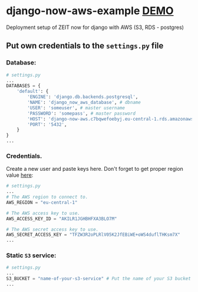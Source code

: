 # django-now-aws-example [DEMO](https://django-now-aws.guandjoy.now.sh/)
Deployment setup of ZEIT now for django with AWS (S3, RDS - postgres)

## Put own credentials to the `settings.py` file
### Database:
```python
# settings.py
...
DATABASES = {
    'default': {
        'ENGINE': 'django.db.backends.postgresql',
        'NAME': 'django_now_aws_database', # dbname
        'USER': 'someuser', # master username
        'PASSWORD': 'somepass', # master password
        'HOST': 'django-now-aws.c7bqwefoebyj.eu-central-1.rds.amazonaws.com', # Endpoint
        'PORT': '5432',
    }
}
...
```
### Credentials. 
Create a new user and paste keys here. Don't forget to get proper region value [here](https://docs.aws.amazon.com/general/latest/gr/rande.html):
```python
# settings.py
...
# The AWS region to connect to.
AWS_REGION = "eu-central-1"

# The AWS access key to use.
AWS_ACCESS_KEY_ID = "AKILR1JGHBHFXA3BLO7M"

# The AWS secret access key to use.
AWS_SECRET_ACCESS_KEY = "TFZW3R2oPLRlV05K2JfEBiWE+oWS4duflTHKsm7X"
...
```
### Static `S3` service:
```python
# settings.py
...
S3_BUCKET = "name-of-your-s3-service" # Put the name of your S3 bucket here
...
```
